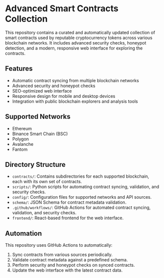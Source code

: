# Advanced Smart Contracts Collection

This repository contains a curated and automatically updated collection of smart contracts used by reputable cryptocurrency tokens across various blockchain networks. It includes advanced security checks, honeypot detection, and a modern, responsive web interface for exploring the contracts.

## Features

- Automatic contract syncing from multiple blockchain networks
- Advanced security and honeypot checks
- SEO-optimized web interface
- Responsive design for mobile and desktop devices
- Integration with public blockchain explorers and analysis tools

## Supported Networks

- Ethereum
- Binance Smart Chain (BSC)
- Polygon
- Avalanche
- Fantom

## Directory Structure

- `contracts/`: Contains subdirectories for each supported blockchain, each with its own set of contracts.
- `scripts/`: Python scripts for automating contract syncing, validation, and security checks.
- `config/`: Configuration files for supported networks and API sources.
- `schema/`: JSON Schema for contract metadata validation.
- `.github/workflows/`: GitHub Actions for automated contract syncing, validation, and security checks.
- `frontend/`: React-based frontend for the web interface.

## Automation

This repository uses GitHub Actions to automatically:

1. Sync contracts from various sources periodically.
2. Validate contract metadata against a predefined schema.
3. Perform security and honeypot checks on synced contracts.
4. Update the web interface with the latest contract data.
